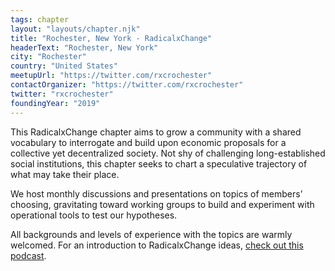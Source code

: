 ```yaml
---
tags: chapter
layout: "layouts/chapter.njk"
title: "Rochester, New York - RadicalxChange"
headerText: "Rochester, New York"
city: "Rochester"
country: "United States"
meetupUrl: "https://twitter.com/rxcrochester"
contactOrganizer: "https://twitter.com/rxcrochester"
twitter: "rxcrochester"
foundingYear: "2019"
---
```

This RadicalxChange chapter aims to grow a community with a shared vocabulary to interrogate and build upon economic proposals for a collective yet decentralized society. Not shy of challenging long-established social institutions, this chapter seeks to chart a speculative trajectory of what may take their place.

We host monthly discussions and presentations on topics of members’ choosing, gravitating toward working groups to build and experiment with operational tools to test our hypotheses.

All backgrounds and levels of experience with the topics are warmly welcomed. For an introduction to RadicalxChange ideas, [check out this podcast](https://80000hours.org/podcast/episodes/glen-weyl-radically-reforming-capitalism-and-democracy/).